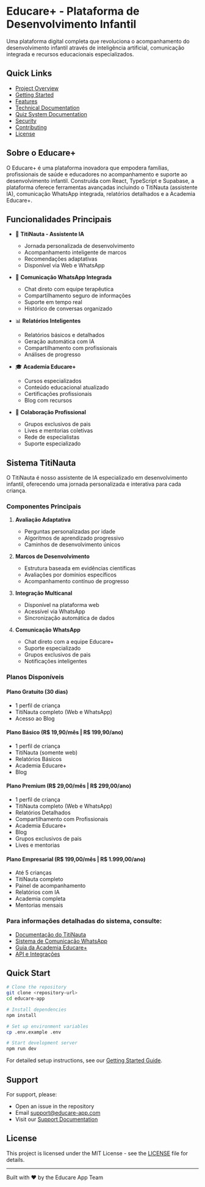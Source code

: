 
# Educare+ - Plataforma de Desenvolvimento Infantil

Uma plataforma digital completa que revoluciona o acompanhamento do desenvolvimento infantil através de inteligência artificial, comunicação integrada e recursos educacionais especializados.

## Quick Links

- [Project Overview](docs/project-overview.md)
- [Getting Started](docs/getting-started.md)
- [Features](docs/features.md)
- [Technical Documentation](docs/technical/README.md)
- [Quiz System Documentation](docs/quiz-system/README.md)
- [Security](docs/security.md)
- [Contributing](docs/contributing.md)
- [License](LICENSE)

## Sobre o Educare+

O Educare+ é uma plataforma inovadora que empodera famílias, profissionais de saúde e educadores no acompanhamento e suporte ao desenvolvimento infantil. Construída com React, TypeScript e Supabase, a plataforma oferece ferramentas avançadas incluindo o TitiNauta (assistente IA), comunicação WhatsApp integrada, relatórios detalhados e a Academia Educare+.

## Funcionalidades Principais

- 🤖 **TitiNauta - Assistente IA**
  - Jornada personalizada de desenvolvimento
  - Acompanhamento inteligente de marcos
  - Recomendações adaptativas
  - Disponível via Web e WhatsApp

- 💬 **Comunicação WhatsApp Integrada**
  - Chat direto com equipe terapêutica
  - Compartilhamento seguro de informações
  - Suporte em tempo real
  - Histórico de conversas organizado

- 📊 **Relatórios Inteligentes**
  - Relatórios básicos e detalhados
  - Geração automática com IA
  - Compartilhamento com profissionais
  - Análises de progresso

- 🎓 **Academia Educare+**
  - Cursos especializados
  - Conteúdo educacional atualizado
  - Certificações profissionais
  - Blog com recursos

- 👥 **Colaboração Profissional**
  - Grupos exclusivos de pais
  - Lives e mentorias coletivas
  - Rede de especialistas
  - Suporte especializado

## Sistema TitiNauta

O TitiNauta é nosso assistente de IA especializado em desenvolvimento infantil, oferecendo uma jornada personalizada e interativa para cada criança.

### Componentes Principais

1. **Avaliação Adaptativa**
   - Perguntas personalizadas por idade
   - Algoritmos de aprendizado progressivo
   - Caminhos de desenvolvimento únicos

2. **Marcos de Desenvolvimento**
   - Estrutura baseada em evidências científicas
   - Avaliações por domínios específicos
   - Acompanhamento contínuo de progresso

3. **Integração Multicanal**
   - Disponível na plataforma web
   - Acessível via WhatsApp
   - Sincronização automática de dados

4. **Comunicação WhatsApp**
   - Chat direto com a equipe Educare+
   - Suporte especializado
   - Grupos exclusivos de pais
   - Notificações inteligentes

### Planos Disponíveis

#### Plano Gratuito (30 dias)
- 1 perfil de criança
- TitiNauta completo (Web e WhatsApp)
- Acesso ao Blog

#### Plano Básico (R$ 19,90/mês | R$ 199,90/ano)
- 1 perfil de criança
- TitiNauta (somente web)
- Relatórios Básicos
- Academia Educare+
- Blog

#### Plano Premium (R$ 29,00/mês | R$ 299,00/ano)
- 1 perfil de criança
- TitiNauta completo (Web e WhatsApp)
- Relatórios Detalhados
- Compartilhamento com Profissionais
- Academia Educare+
- Blog
- Grupos exclusivos de pais
- Lives e mentorias

#### Plano Empresarial (R$ 199,00/mês | R$ 1.999,00/ano)
- Até 5 crianças
- TitiNauta completo
- Painel de acompanhamento
- Relatórios com IA
- Academia completa
- Mentorias mensais

### Para informações detalhadas do sistema, consulte:
- [Documentação do TitiNauta](docs/titinauta/README.md)
- [Sistema de Comunicação WhatsApp](docs/whatsapp-integration/README.md)
- [Guia da Academia Educare+](docs/academy/README.md)
- [API e Integrações](docs/technical/API.md)

## Quick Start

```bash
# Clone the repository
git clone <repository-url>
cd educare-app

# Install dependencies
npm install

# Set up environment variables
cp .env.example .env

# Start development server
npm run dev
```

For detailed setup instructions, see our [Getting Started Guide](docs/getting-started.md).

## Support

For support, please:
- Open an issue in the repository
- Email support@educare-app.com
- Visit our [Support Documentation](docs/support.md)

## License

This project is licensed under the MIT License - see the [LICENSE](LICENSE) file for details.

---

Built with ❤️ by the Educare App Team

